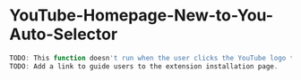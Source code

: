 # YouTube-Homepage-New-to-You-Auto-Selector

```js
TODO: This function doesn't run when the user clicks the YouTube logo to navigate to the homepage from another YouTube page (e.g., a video or channel page).
TODO: Add a link to guide users to the extension installation page.
```
